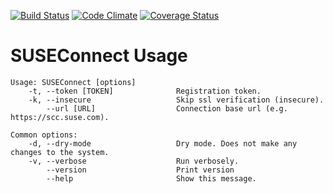 [![Build Status](https://secure.travis-ci.org/SUSE/connect.png?branch=master)](https://travis-ci.org/SUSE/connect)
[![Code Climate](https://codeclimate.com/github/SUSE/connect.png)](https://codeclimate.com/github/SUSE/connect)
[![Coverage Status](https://coveralls.io/repos/SUSE/connect/badge.png?branch=master)](https://coveralls.io/r/SUSE/connect)

# SUSEConnect Usage

```
Usage: SUSEConnect [options]
    -t, --token [TOKEN]              Registration token.
    -k, --insecure                   Skip ssl verification (insecure).
        --url [URL]                  Connection base url (e.g. https://scc.suse.com).

Common options:
    -d, --dry-mode                   Dry mode. Does not make any changes to the system.
    -v, --verbose                    Run verbosely.
        --version                    Print version
        --help                       Show this message.

```


